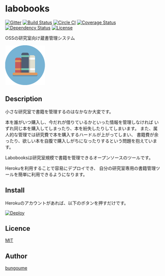 labobooks
=========

[![Gitter](https://badges.gitter.im/Join%20Chat.svg)](https://gitter.im/bungoume/labobooks?utm_source=badge&utm_medium=badge&utm_campaign=pr-badge&utm_content=badge)
[![Build Status](https://travis-ci.org/bungoume/labobooks.svg?branch=master)](https://travis-ci.org/bungoume/labobooks)
[![Circle CI](https://circleci.com/gh/bungoume/labobooks.svg?style=shield&circle-token=2f845991fa79124b57e0c1222bd14edd88581efd)](https://circleci.com/gh/bungoume/labobooks)
[![Coverage Status](https://img.shields.io/coveralls/bungoume/labobooks.svg)](https://coveralls.io/r/bungoume/labobooks)
[![Dependency Status](https://gemnasium.com/bungoume/labobooks.svg)](https://gemnasium.com/bungoume/labobooks)
[![License](http://img.shields.io/:license-MIT-blue.svg)](http://doge.mit-license.org)

OSSの研究室向け蔵書管理システム

![bookshelf-icon](bookshelf-icon.png)

## Description
小さな研究室で書籍を管理するのはなかなか大変です。

本を誰がいつ購入し、今だれが借りているかといった情報を管理しなければ いずれ同じ本を購入してしまったり、本を紛失したりしてしまいます。 また、属人的な管理では研究費で本を購入するハードルが上がってしまい、 書籍費が余ったり、欲しい本を自腹で購入しがちになったりするという問題を抱えています。

Labobooksは研究室規模で書籍を管理できるオープンソースのツールです。

Herokuを利用することで容易にデプロイでき、 自分の研究室専用の書籍管理ツールを簡単に利用できるようになります。


## Install
Herokuのアカウントがあれば、以下のボタンを押すだけです。

[![Deploy](https://www.herokucdn.com/deploy/button.png)](https://heroku.com/deploy)


## Licence

[MIT](https://github.com/tcnksm/tool/blob/master/LICENCE)


## Author

[bungoume](https://github.com/bungoume)
